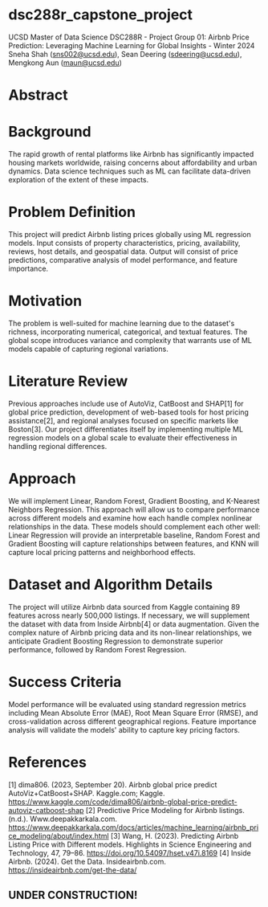 # dsc288r_capstone_project
UCSD Master of Data Science DSC288R - Project Group 01: Airbnb Price Prediction: Leveraging Machine Learning for Global Insights - Winter 2024<br>
Sneha Shah (sns002@ucsd.edu), Sean Deering (sdeering@ucsd.edu), Mengkong Aun (maun@ucsd.edu)
# Abstract

# Background
The rapid growth of rental platforms like Airbnb has significantly impacted housing markets worldwide, raising concerns about affordability and urban dynamics. Data science techniques such as ML can facilitate data-driven exploration of the extent of these impacts.<br>

# Problem Definition
This project will predict Airbnb listing prices globally using ML regression models. Input consists of property characteristics, pricing, availability, reviews, host details, and geospatial data. Output will consist of price predictions, comparative analysis of model performance, and feature importance.<br>
# Motivation
The problem is well-suited for machine learning due to the dataset's richness, incorporating numerical, categorical, and textual features. The global scope introduces variance and complexity that warrants use of ML models capable of capturing regional variations.<br>

# Literature Review
Previous approaches include use of AutoViz, CatBoost and SHAP[1] for global price prediction, development of web-based tools for host pricing assistance[2], and regional analyses focused on specific markets like Boston[3]. Our project differentiates itself by implementing multiple ML regression models on a global scale to evaluate their effectiveness in handling regional differences.

# Approach
We will implement Linear, Random Forest, Gradient Boosting, and K-Nearest Neighbors Regression. This approach will allow us to compare performance across different models and examine how each handle complex nonlinear relationships in the data. These models should complement each other well: Linear Regression will provide an interpretable baseline, Random Forest and Gradient Boosting will capture relationships between features, and KNN will capture local pricing patterns and neighborhood effects.<br>

# Dataset and Algorithm Details
The project will utilize Airbnb data sourced from Kaggle containing 89 features across nearly 500,000 listings. If necessary, we will supplement the dataset with data from Inside Airbnb[4] or data augmentation. Given the complex nature of Airbnb pricing data and its non-linear relationships, we anticipate Gradient Boosting Regression to demonstrate superior performance, followed by Random Forest Regression.

# Success Criteria
Model performance will be evaluated using standard regression metrics including Mean Absolute Error (MAE), Root Mean Square Error (RMSE), and cross-validation across different geographical regions. Feature importance analysis will validate the models' ability to capture key pricing factors.<br>

# References

[1] dima806. (2023, September 20). Airbnb global price predict AutoViz+CatBoost+SHAP. Kaggle.com; Kaggle. https://www.kaggle.com/code/dima806/airbnb-global-price-predict-autoviz-catboost-shap
[2] Predictive Price Modeling for Airbnb listings. (n.d.). Www.deepakkarkala.com. https://www.deepakkarkala.com/docs/articles/machine_learning/airbnb_price_modeling/about/index.html
[3] Wang, H. (2023). Predicting Airbnb Listing Price with Different models. Highlights in Science Engineering and Technology, 47, 79–86. https://doi.org/10.54097/hset.v47i.8169
[4] Inside Airbnb. (2024). Get the Data. Insideairbnb.com. https://insideairbnb.com/get-the-data/

## UNDER CONSTRUCTION!
